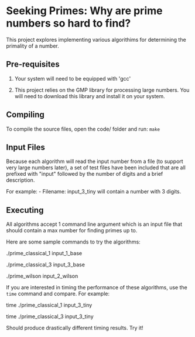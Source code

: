 # Seeking Primes: Why are prime numbers so hard to find?

This project explores implementing various algorithims for determining the
primality of a number.

## Pre-requisites ##
1) Your system will need to be equipped with 'gcc'

2) This project relies on the GMP library for processing large numbers. You
will need to download this library and install it on your system.

## Compiling ##
To compile the source files, open the code/ folder and run: `make`

## Input Files ##
Because each algorithm will read the input number from a file (to support
very large numbers later), a set of test files have been included that are
all prefixed with "input" followed by the number of digits and a brief
description.

For example:
    - Filename: input_3_tiny will contain a number with 3 digits.

## Executing ##

All algorithms accept 1 command line argument which is an input file that
should contain a max number for finding primes up to.

Here are some sample commands to try the algorithms:

./prime_classical_1 input_1_base

./prime_classical_3 input_3_base

./prime_wilson input_2_wilson

If you are interested in timing the performance of these algorithms, use the
`time` command and compare.  For example:

time ./prime_classical_1 input_3_tiny

time ./prime_classical_3 input_3_tiny

Should produce drastically different timing results. Try it!

